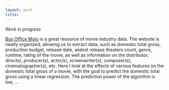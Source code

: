 ```yaml
---
layout: post
title: 
---
```


*Work in progress*

[Box Office Mojo](http://www.boxofficemojo.com/)
is a great resource of movie industry data. The website is neatly organized, allowing us to extract data, such as domestic total gross, production budget, release date, widest release theaters count, genre, runtime, rating of the movie, as well as information on the distributor, director, producer(s), actor(s), screenwriter(s), composer(s), cinematographer(s), etc. 
Here I look at the effects of various features on the domestic total gross of a movie, with the goal to predict the domestic total gross using a linear regression. The prediction power of the algorithm is low, ...





